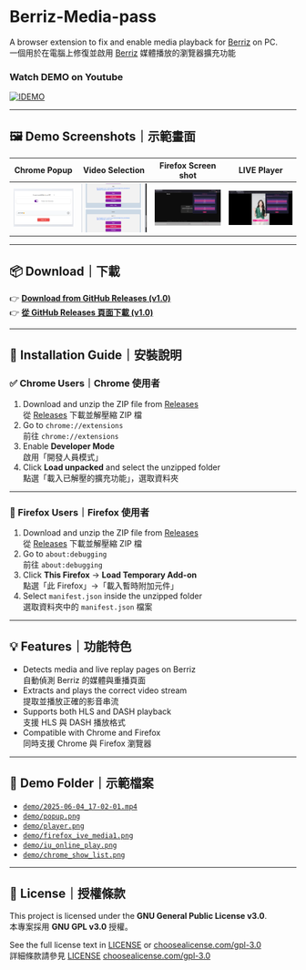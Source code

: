 # Berriz-Media-pass

A browser extension to fix and enable media playback for [Berriz](https://berriz.in) on PC.  
一個用於在電腦上修復並啟用 [Berriz](https://berriz.in) 媒體播放的瀏覽器擴充功能

### Watch DEMO on Youtube
[![IDEMO](https://img.youtube.com/vi/_0-SOj9Z_U4/maxresdefault.jpg)](https://www.youtube.com/watch?v=_0-SOj9Z_U4)

---

## 🖼️ Demo Screenshots｜示範畫面

| Chrome Popup | Video Selection | Firefox Screen shot | LIVE Player |
|--------------|------------------|------------------|----------------|
| ![1](demo/chrome_1.png) | ![2](demo/chrome_show_list.png) | ![3](demo/firefox_ive_media1.png) | ![4](demo/iu_online_play.png) |

---

## 📦 Download｜下載

👉 [**Download from GitHub Releases (v1.0)**](https://github.com/twkenxtis/Berriz-Media-pass/releases/tag/v1.0)  
👉 [**從 GitHub Releases 頁面下載 (v1.0)**](https://github.com/twkenxtis/Berriz-Media-pass/releases/tag/v1.0)

---

## 🔧 Installation Guide｜安裝說明

### ✅ Chrome Users｜Chrome 使用者
1. Download and unzip the ZIP file from [Releases](https://github.com/twkenxtis/Berriz-Media-pass/releases)  
   從 [Releases](https://github.com/twkenxtis/Berriz-Media-pass/releases) 下載並解壓縮 ZIP 檔
2. Go to `chrome://extensions`  
   前往 `chrome://extensions`
3. Enable **Developer Mode**  
   啟用「開發人員模式」
4. Click **Load unpacked** and select the unzipped folder  
   點選「載入已解壓的擴充功能」，選取資料夾

---

### 🦊 Firefox Users｜Firefox 使用者
1. Download and unzip the ZIP file from [Releases](https://github.com/twkenxtis/Berriz-Media-pass/releases)  
   從 [Releases](https://github.com/twkenxtis/Berriz-Media-pass/releases) 下載並解壓縮 ZIP 檔
2. Go to `about:debugging`  
   前往 `about:debugging`
3. Click **This Firefox** → **Load Temporary Add-on**  
   點選「此 Firefox」→「載入暫時附加元件」
4. Select `manifest.json` inside the unzipped folder  
   選取資料夾中的 `manifest.json` 檔案

---

## 💡 Features｜功能特色

- Detects media and live replay pages on Berriz  
  自動偵測 Berriz 的媒體與重播頁面
- Extracts and plays the correct video stream  
  提取並播放正確的影音串流
- Supports both HLS and DASH playback  
  支援 HLS 與 DASH 播放格式
- Compatible with Chrome and Firefox  
  同時支援 Chrome 與 Firefox 瀏覽器

---

## 📂 Demo Folder｜示範檔案

- [`demo/2025-06-04_17-02-01.mp4`](https://raw.githubusercontent.com/twkenxtis/Berriz-Media-pass/main/demo/2025-06-04_17-02-01.mp4)
- [`demo/popup.png`](demo/popup.png)
- [`demo/player.png`](demo/player.png)
- [`demo/firefox_ive_media1.png`](demo/firefox_ive_media1.png)
- [`demo/iu_online_play.png`](demo/iu_online_play.png)
- [`demo/chrome_show_list.png`](demo/chrome_show_list.png)

---

## 📜 License｜授權條款

This project is licensed under the **GNU General Public License v3.0**.  
本專案採用 **GNU GPL v3.0** 授權。

See the full license text in [LICENSE](LICENSE) or [choosealicense.com/gpl-3.0](https://choosealicense.com/licenses/gpl-3.0/)  
詳細條款請參見 [LICENSE](LICENSE) 
[choosealicense.com/gpl-3.0](https://choosealicense.com/licenses/gpl-3.0/)
